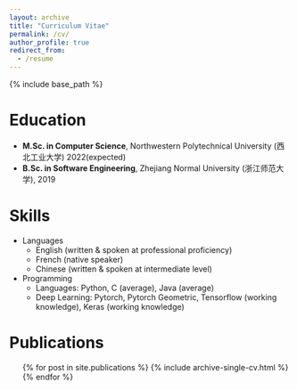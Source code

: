 ```yaml
---
layout: archive
title: "Curriculum Vitae"
permalink: /cv/
author_profile: true
redirect_from:
  - /resume
---
```


{% include base_path %}

Education
======
* **M.Sc. in Computer Science**, Northwestern Polytechnical University (西北工业大学) 2022(expected)
* **B.Sc. in Software Engineering**, Zhejiang Normal University (浙江师范大学), 2019

<!-- Work experience
======
* Summer 2015: Research Assistant
  * Github University
  * Duties included: Tagging issues
  * Supervisor: Professor Git

* Fall 2015: Research Assistant
  * Github University
  * Duties included: Merging pull requests
  * Supervisor: Professor Hub
   -->

Skills
======
* Languages
  * English (written & spoken at professional proficiency)
  * French (native speaker)
  * Chinese (written & spoken at intermediate level)
* Programming
  * Languages: Python, C (average), Java (average)
  * Deep Learning: Pytorch, Pytorch Geometric, Tensorflow (working knowledge), Keras (working knowledge)


Publications
======
  <ul>{% for post in site.publications %}
    {% include archive-single-cv.html %}
  {% endfor %}</ul>
  
<!-- Talks
======
  <ul>{% for post in site.talks %}
    {% include archive-single-talk-cv.html %}
  {% endfor %}</ul> -->
  
<!-- Teaching
======
  <ul>{% for post in site.teaching %}
    {% include archive-single-cv.html %}
  {% endfor %}</ul> -->
  
<!-- Service and leadership
======
* Currently signed in to 43 different slack teams -->
